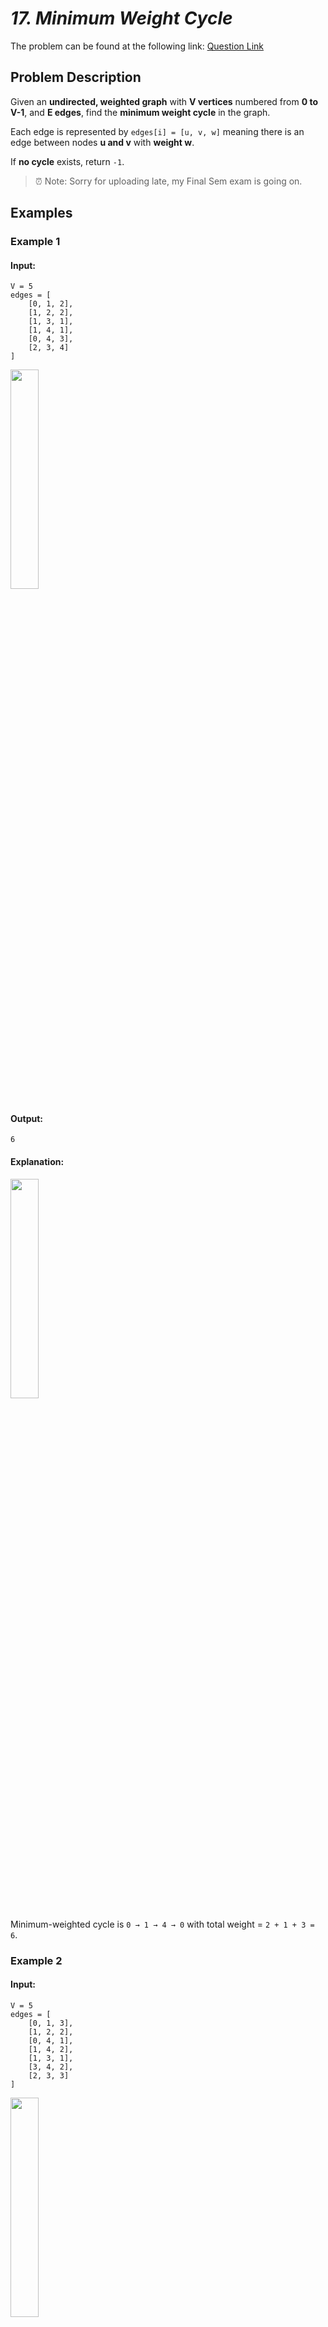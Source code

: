 # *17. Minimum Weight Cycle*

The problem can be found at the following link: [Question Link](https://www.geeksforgeeks.org/problems/minimum-weight-cycle/1)


## **Problem Description**

Given an **undirected, weighted graph** with **V vertices** numbered from **0 to V-1**, and **E edges**, find the **minimum weight cycle** in the graph.

Each edge is represented by `edges[i] = [u, v, w]` meaning there is an edge between nodes **u and v** with **weight w**.

If **no cycle** exists, return `-1`.

> ⏰ Note: Sorry for uploading late, my Final Sem exam is going on.

## **Examples**

### **Example 1**

#### **Input:**

```
V = 5
edges = [
    [0, 1, 2], 
    [1, 2, 2], 
    [1, 3, 1], 
    [1, 4, 1], 
    [0, 4, 3], 
    [2, 3, 4]
]
```

<img src="https://github.com/user-attachments/assets/e703fb35-e446-4183-b06b-d9d3c83c8498" width="30%">


#### **Output:**  
```
6
```

#### **Explanation:** 

<img src="https://github.com/user-attachments/assets/786ce890-a51f-4f07-9177-a0ff18059f72" width="30%">

Minimum-weighted cycle is `0 → 1 → 4 → 0` with total weight = `2 + 1 + 3 = 6`.


### **Example 2**

#### **Input:**

```
V = 5
edges = [
    [0, 1, 3],
    [1, 2, 2],
    [0, 4, 1],
    [1, 4, 2],
    [1, 3, 1],
    [3, 4, 2],
    [2, 3, 3]
]
```

<img src="https://github.com/user-attachments/assets/6ed55a03-6c81-41f0-9e95-7887ac2a6bb3" width="30%">

#### **Output:**  
```
5
```

#### **Explanation:**  

<img src="https://github.com/user-attachments/assets/657330bf-88df-4b3d-a8ec-3b2064426821" width="30%">

Minimum-weighted cycle is `1 → 3 → 4 → 1` with total weight = `1 + 2 + 2 = 5`.


### **Constraints**

- $\(1 \leq V \leq 100\)$  
- $\(1 \leq E = \text{edges.length} \leq 10^3\)$  
- $\(1 \leq \text{edges[i][j]} \leq 100\)$


## **My Approach**

### **Dijkstra-Based (Per Node Check)**

### **Algorithm Steps:**

1. **Build an adjacency list** from the edge list.
2. For **every node `i`** from 0 to V-1:
   - Run **Dijkstra's algorithm** from node `i` to compute the **shortest paths** to all other nodes.
   - While processing neighbors, if you find a **back-edge to an already visited node**, and it **doesn’t form a direct parent-child**, it could form a **cycle**.
   - **Update the minimum cycle weight** if a better cycle is found.
3. After checking from all nodes, return the **minimum cycle length** found, or `-1` if no cycle exists.


#### ✅ **Why It Works**

- Each shortest path computed from `i` guarantees minimal distance to `v`, so combining **two shortest paths** and an **extra edge** efficiently checks all **minimal cycles passing through that edge**.
- The parent check ensures we’re not just tracing the same edge forward and backward.


## **Time and Auxiliary Space Complexity**

- **Expected Time Complexity:** O(V × E × log V), since we run Dijkstra's algorithm (O(E log V)) for each vertex.
- **Expected Auxiliary Space Complexity:** O(V + E), to store the adjacency list, distance array, parent tracking, and priority queue per run.


## **Code (C++)**

```cpp
class Solution {
  public:
    int findMinCycle(int V, vector<vector<int>>& edges) {
        vector<vector<pair<int,int>>> adj(V);
        for (auto& e : edges)
            adj[e[0]].push_back({e[1], e[2]});
        int res = INT_MAX;
        for (int i = 0; i < V; ++i) {
            vector<int> dist(V, 1e9), par(V, -1);
            dist[i] = 0;
            priority_queue<pair<int,int>, vector<pair<int,int>>, greater<pair<int,int>>> pq;
            pq.push({0, i});
            while (!pq.empty()) {
                pair<int,int> top = pq.top(); pq.pop();
                int d = top.first, u = top.second;
                for (int j = 0; j < adj[u].size(); ++j) {
                    int v = adj[u][j].first, w = adj[u][j].second;
                    if (dist[v] > d + w) {
                        dist[v] = d + w;
                        par[v] = u;
                        pq.push({dist[v], v});
                    } else if (par[u] != v && par[v] != u)
                        res = min(res, dist[u] + dist[v] + w);
                }
            }
        }
        return res == INT_MAX ? -1 : res;
    }
};
```


## **Code (Java)**

```java
class Solution {
    public int findMinCycle(int V, int[][] E) {
        List<int[]>[] A = new ArrayList[V];
        for (int i = 0; i < V; i++) A[i] = new ArrayList<>();
        for (int[] e : E) A[e[0]].add(new int[]{e[1], e[2]});
        int r = Integer.MAX_VALUE;
        for (int i = 0; i < V; i++) {
            int[] D = new int[V], P = new int[V];
            Arrays.fill(D, (int)1e9);
            Arrays.fill(P, -1);
            D[i] = 0;
            PriorityQueue<int[]> Q = new PriorityQueue<>(Comparator.comparingInt(a -> a[0]));
            Q.add(new int[]{0, i});
            while (!Q.isEmpty()) {
                int[] t = Q.poll(); int d = t[0], u = t[1];
                for (int[] a : A[u]) {
                    int v = a[0], w = a[1];
                    if (D[v] > d + w) {
                        D[v] = d + w; P[v] = u; Q.add(new int[]{D[v], v});
                    } else if (P[u] != v && P[v] != u)
                        r = Math.min(r, D[u] + D[v] + w);
                }
            }
        }
        return r == Integer.MAX_VALUE ? -1 : r;
    }
}
```

## **Code (Python)**

```python
class Solution:
    def findMinCycle(self, V, edges):
        from heapq import heappush, heappop
        A = [[] for _ in range(V)]
        for u, v, w in edges:
            A[u].append((v, w))
        r = float('inf')
        for i in range(V):
            D = [int(1e9)] * V
            P = [-1] * V
            D[i] = 0
            Q = [(0, i)]
            while Q:
                d, u = heappop(Q)
                for v, w in A[u]:
                    if D[v] > d + w:
                        D[v] = d + w
                        P[v] = u
                        heappush(Q, (D[v], v))
                    elif P[u] != v and P[v] != u:
                        r = min(r, D[u] + D[v] + w)
        return -1 if r == float('inf') else r
```

## **Contribution and Support:**

For discussions, questions, or doubts related to this solution, feel free to connect on LinkedIn: [Any Questions](https://www.linkedin.com/in/patel-hetkumar-sandipbhai-8b110525a/). Let’s make this learning journey more collaborative!

⭐ **If you find this helpful, please give this repository a star!** ⭐

---

<div align="center">
  <h3><b>📍Visitor Count</b></h3>
</div>

<p align="center">
  <img src="https://profile-counter.glitch.me/Hunterdii/count.svg" />
</p>
